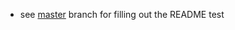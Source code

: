 * see [master](https://github.com/robcog-iai/UR17/tree/master) branch for filling out the README
test
